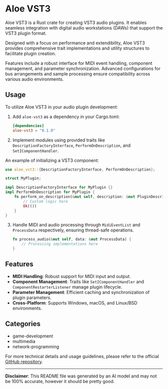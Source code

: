 # Aloe VST3

Aloe VST3 is a Rust crate for creating VST3 audio plugins. It enables seamless integration with digital audio workstations (DAWs) that support the VST3 plugin format.

Designed with a focus on performance and extendibility, Aloe VST3 provides comprehensive trait implementations and utility structures to facilitate plugin creation.

Features include a robust interface for MIDI event handling, component management, and parameter synchronization. Advanced configurations for bus arrangements and sample processing ensure compatibility across various audio environments.

## Usage
To utilize Aloe VST3 in your audio plugin development:

1. Add `aloe-vst3` as a dependency in your Cargo.toml:
   ```toml
   [dependencies]
   aloe-vst3 = "0.1.0"
   ```

2. Implement modules using provided traits like `DescriptionFactoryInterface`, `PerformOnDescription`, and `SetIComponentHandler`.

An example of initializing a VST3 component:

```rust
use aloe_vst3::{DescriptionFactoryInterface, PerformOnDescription};

struct MyPlugin;

impl DescriptionFactoryInterface for MyPlugin {}
impl PerformOnDescription for MyPlugin {
    fn perform_on_description(&mut self, description: &mut PluginDescription) -> Result<(), ()> {
        // Custom logic here
        Ok(())
    }
}
```

3. Handle MIDI and audio processing through `MidiEventList` and `ProcessData` respectively, ensuring thread-safe operations.

    ```rust
    fn process_audio(&mut self, data: &mut ProcessData) {
        // Processing implementations here
    }
    ```

## Features
- **MIDI Handling**: Robust support for MIDI input and output.
- **Component Management**: Traits like `SetIComponentHandler` and `ComponentRestarterListener` manage plugin lifecycle.
- **Parameter Management**: Efficient caching and synchronization of plugin parameters.
- **Cross-Platform**: Supports Windows, macOS, and Linux/BSD environments.

## Categories
- game-development
- multimedia
- network-programming

For more technical details and usage guidelines, please refer to the official [GitHub repository](https://github.com/klebs6/aloe-rs).

---

**Disclaimer**: This README file was generated by an AI model and may not be 100% accurate, however it should be pretty good.